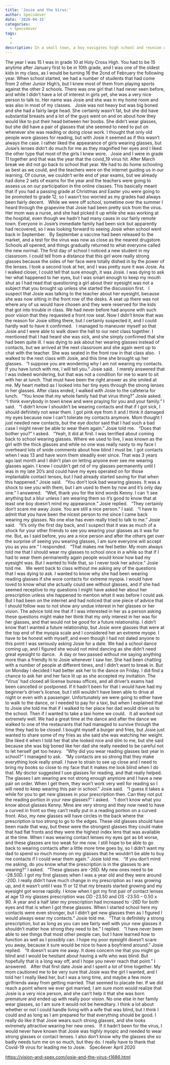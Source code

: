 ```yaml
---
title: 'Josie and the Virus:'
author: Specs4ever
date: '2020-04-15'
categories:
  - Specs4ever
tags:
  - 
  - 
description: In a small town, a boy navigates high school and reunion with a changed classmate after a pandemic.
---
```

The year I was 15 I was in grade 10 at Holy Cross High. You had to be 15 anytime after January first to be in 10th grade, and I was one of the oldest kids in my class, as I would be turning 16 the 2cnd of February the following year. When school started, we had a number of students that had come from 2 other Junior High’s, but I knew most of them from playing sports against the other 2 schools. There was one girl that I had never seen before, and while I didn’t have a lot of interest in girls yet, she was a very nice person to talk to. Her name was Josie and she was in my home room and was also in most of my classes.
 
Josie was not heavy but was big boned and she had a fairly large head. She certainly wasn’t fat, but she did have substantial breasts and a lot of the guys went on and on about how they would like to put their head between her boobs. She didn’t wear glasses, but she did have a pair of glasses that she seemed to need to put on whenever she was reading or doing close work. I thought that only old people wore glasses for reading, but with Josie it seemed as if this wasn’t always the case. I rather liked the appearance of girls wearing glasses, but Josie’s lenses didn’t do much for me as they magnified her eyes and I liked the other type that most of the girls I knew wore. 
 
Josie and I were in grade 11 together and that was the year that the covid_19 virus hit. After March break we did not go back to school that year. We had to do home schooling as best as we could, and the teachers were on the internet guiding us in our learning. Of course, we couldn’t write end of year exams, but we already had done 2 sets of exams for the year and the teachers were going to assess us on our participation in the online classes. This basically meant that if you had a passing grade at Christmas and Easter you were going to be promoted to grade 12, so I wasn’t too worried as my grades had always been fairly decent.
 
While we were off school, sometime over the summer I heard through the grapevine that Josie had been pretty sick from the virus. Her mom was a nurse, and she had picked it up while she was working at the hospital, even though we hadn’t had many cases in our fairly remote town. Everyone in Josie’s immediate family had been sick but apparently had recovered, so I was looking forward to seeing Josie when school went back in September.
 
By September a vaccine had been released to the market, and a test for the virus was now as close as the nearest drugstore. Schools all opened, and things gradually returned to what everyone called the new normal. The first day of school I noticed a new student in my classroom. I could tell from a distance that this girl wore really strong glasses because the sides of her face were totally dished in by the power of the lenses. I took a second look at her, and I was pretty sure it was Josie. As I walked closer, I could tell that sure enough, it was Josie. I was dying to ask her what happened to her eyes, but I was smart enough to keep my mouth shut as I had read that questioning a girl about their eyesight was not a subject that you brought up unless she started the discussion first.
 
I suspect that Josie was talking to the teacher about her eyesight, because she was now sitting in the front row of the desks. A seat up there was not where any of us would have chosen and they were reserved for the kids that got into trouble in class. We had never before had anyone with such poor vision that they requested a front row seat. Now I didn’t know that was the reason for Josie sitting there, but I certainly suspected it, and I could hardly wait to have it confirmed.
 
I managed to maneuver myself so that Josie and I were able to walk down the hall to our next class together. I mentioned that I had heard she was sick, and she simply confirmed that she had been quite ill. I was dying to ask about her wearing glasses instead of contacts, but we arrived at the next classroom and she again went up to chat with the teacher. She was seated in the front row in that class also.
 
I walked to the next class with Josie, and this time she brought up her glasses.
 
“I suppose you are wondering why I am not wearing my contacts. If you have lunch with me, I will tell you.” Josie said.
 
I merely answered that I was indeed wondering, but that was not a condition for me to want to sit with her at lunch. That must have been the right answer as she smiled at me. My heart melted as I looked into her tiny eyes through the strong lenses in her glasses. After class ended, I walked with Josie to the cafeteria for lunch.
 
“You know that my whole family had that virus thing?” Josie asked.
 
“I think everybody in town knew and were praying for you and your family.” I said.
 
“I didn’t know I shouldn’t be wearing contacts and that if I got sick, I should definitely not wear them. I got pink eye from it and I think it damaged my eyes because now I can’t tolerate my contacts anymore. Mom thought I just needed new contacts, but the eye doctor said that I had such a bad case I might never be able to wear them again.” Josie told me.
 
“Does that bother you?” I asked.
 
“Yeah, it did at first. I was terrified about coming back to school wearing glasses. Where we used to live, I was known as the girl with the thick glasses and while no one was really nasty to my face I overheard lots of snide comments about how blind I must be. I got contacts when I was 13 and have worn them steadily ever since. That was 3 years ago last month and I didn’t plan on letting anyone ever see me wearing glasses again. I knew I couldn’t get rid of my glasses permanently until I was in my late 20’s and could have my eyes operated on for those implantable contact lenses, but I had already started saving for that when this happened.” Josie said.
 
“You don’t look bad wearing glasses. It was a shock to see you with them, but I am used to them by now and it’s only day one.” I answered.
 
“Well, thank you for the kind words Kenny. I can ‘t see anything but a blur unless I am wearing them so it’s good to know that at least one boy doesn’t mind my appearance.” Josie replied.
 
“They certainly don’t scare me away Josie. You are still a nice person.” I said.
 
“I have to admit that you have been the nicest person to me since I came back wearing my glasses. No one else has even really tried to talk to me.” Josie said.
 
“It’s only the first day back, and I suspect that it was as much of a shock for your other friends to see you wearing your glasses as it was for me. But, as I said before, you are a nice person and after the others get over the surprise of seeing you wearing glasses, I am sure everyone will accept you as you are.” I responded.
 
“That makes me feel better. My mom always told me that I should wear my glasses to school once in a while so that if I had to wear them permanently again people would know how bad my eyesight was. But I wanted to hide that, so I never took her advice.” Josie told me.
 
We went back to class without me asking any of the questions that I was dying to ask. I wanted to know why she had been wearing reading glasses if she wore contacts for extreme myopia. I would have loved to know what she actually could see without glasses, and if she had seemed receptive to my questions I might have asked her about her prescription unless she happened to mention what it was before I could ask. But I had been on the internet and had noticed that one piece of advice that I should follow was to not show any undue interest in her glasses or her vision. The advice told me that if I was interested in her as a person asking these questions might make her think that my only interest in her was for her glasses, and that would not be good for a future relationship. I didn’t know that I wanted a future relationship, but Josie wore glasses that were at the top end of the myopia scale and I considered her an extreme myope. I have to be honest with myself, and even though I had not dated anyone to this point I was seriously asking Josie for a date. We had a school dance coming up, and I figured she would not mind dancing as she didn’t need great eyesight to dance.
 
A day or two passed without me saying anything more than a friendly hi to Josie whenever I saw her. She had been chatting with a number of people at different times, and I didn’t want to break in. But on Monday I decided I had better ask her to the dance on Friday. I did find a chance to ask her and her face lit up as she accepted my invitation. The “Virus’ had closed all license bureau offices, and all driver’s exams had been cancelled or postponed. If it hadn’t been for that I would have had my beginner’s driver’s license, but I still wouldn’t have been able to drive at night or even with a passenger. Unfortunately we were going to either have to walk to the dance, or I needed to pay for a taxi, but when I explained that to Josie she told me that if I walked to her place her dad would drive us to the school. Then if I wanted to take a taxi home we could.
 
It all worked out extremely well. We had a great time at the dance and after the dance we walked to one of the restaurants that had managed to survive through the time they had to be closed. I bought myself a burger and fries, but Josie just wanted to share some of my fries as she said she was watching her weight. She liked it when I told her that she looked nice and slim to me, but she said because she was big boned like her dad she really needed to be careful not to let herself get too heavy.
 
“Why did you wear reading glasses last year in school?” I managed to ask.
 
“My contacts are so strong that they make everything look really small. I have to strain to see up close and I need to bring my books so close to my face that it makes me look blind when I do that. My doctor suggested I use glasses for reading, and that really helped. The glasses I am wearing are not strong enough anymore and I have a new pair on order. When I get them, they won’t work very well for reading so I will need to keep wearing this pair in school.” Josie said.
 
“I guess it takes a while for you to get new glasses in your prescription then. Can they not put the reading portion in your new glasses?” I asked.
 
“I don’t know what you know about glasses Kenny. Mine are very strong and they now need to have a curved in front so they can’t really put in a reading portion on a curved front. Also, my new glasses will have circles in the back where the prescription is too strong to go to the edges. These old glasses should have been made that way, but these were the strongest glasses they could make that had flat fronts and they were the highest index lens that was available at the time. When I was wearing contact lenses my eyes got as bit worse, and these glasses are too weak for me now. I still hope to be able to go back to wearing contacts after a little more time goes by, so I didn’t want my dad to spend so much money on my glasses that he wouldn’t be able to buy me contacts if I could wear them again.” Josie told me.
 
“If you don’t mind me asking, do you know what the prescription is in the glasses to are wearing?” I asked.
 
“These glasses are -26D. My new ones need to be -28.50D. I got my first glasses when I was a year old and they were around -20D. I really didn’t have much change in my prescription as I was growing up, and it wasn’t until I was 11 or 12 that my breasts started growing and my eyesight got worse rapidly. I know when I got my first pair of contact lenses at age 13 my glasses prescription was OD -23.50 and OS -23.50 – 0.50 x 90. A year and a half later my prescription had increased to -26D for both eyes and that is when I got these glasses. When I started school here my contacts were even stronger, but I didn’t get new glasses then as I figured I would always wear my contacts.” Josie told me.
 
“That is definitely a strong prescription, but as long as you can see fairly well with your new glasses it shouldn’t matter how strong they need to be.” I replied.
 
“I have never been able to see things that most other people can, but I have learned how to function as well as I possibly can. I hope my poor eyesight doesn’t scare you away, because it sure would be nice to have a boyfriend around.” Josie replied.
 
“It doesn’t scare me away. It does concern me that you might go blind and I would be 
hesitant about having a wife who was blind. But hopefully that is a long way off, and I hope you never reach that point.” I answered.
 
After that first date Josie and I spent a lot of time together. My mom cautioned me to be very sure that Josie was the girl I wanted, and I told her I really liked her, but I was a long time, and maybe a few more girlfriends away from getting married. That seemed to placate her. If we did reach a point where we ever got married, I am sure mom would realize that Josie is a very nice person, and she can’t help it that she was born premature and ended up with really poor vision. No one else in her family wear glasses, so I am sure it would not be hereditary. I think a lot about whether or not I could handle living with a wife that was blind, but I think I could and as long as I am prepared for that everything should be good. I really do like it that Josie wears such strong glasses, and she looks extremely attractive wearing her new ones.
 
If it hadn’t been for the virus, I would never have known that Josie was highly myopic and needed to wear strong glasses or contact lenses. I also don’t know why the glasses she so badly needs turn me on so much, but they do. I really have to thank that Covid-19 virus for leading me to Josie.
 
Spec4ever
April 2020
 
 
 
 
 
 
 

https://vision-and-spex.com/josie-and-the-virus-t1686.html